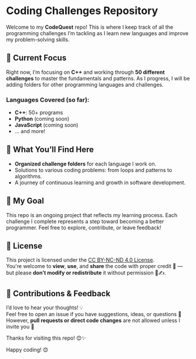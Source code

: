 # Coding Challenges Repository

Welcome to my **CodeQuest** repo! This is where I keep track of all the programming challenges I’m tackling as I learn new languages and improve my problem-solving skills.

## 📂 Current Focus

Right now, I’m focusing on **C++** and working through **50 different challenges** to master the fundamentals and patterns. As I progress, I will be adding folders for other programming languages and challenges.

### Languages Covered (so far):
- **C++**: 50+ programs
- **Python** (coming soon)
- **JavaScript** (coming soon)
- ... and more!

## 🧠 What You’ll Find Here
- **Organized challenge folders** for each language I work on.
- Solutions to various coding problems: from loops and patterns to algorithms.
- A journey of continuous learning and growth in software development.

## 🚀 My Goal
This repo is an ongoing project that reflects my learning process. Each challenge I complete represents a step toward becoming a better programmer. Feel free to explore, contribute, or leave feedback!

## 📜 License

This project is licensed under the [CC BY-NC-ND 4.0 License](LICENSE).  
You're welcome to **view**, **use**, and **share** the code with proper credit 🤝 —  
but please **don’t modify or redistribute** it without permission 🚫✍️.

## 💬 Contributions & Feedback

I’d love to hear your thoughts! 💡  
Feel free to open an issue if you have suggestions, ideas, or questions 🙌  
However, **pull requests or direct code changes** are not allowed unless I invite you 🛑

Thanks for visiting this repo! 😊✨


Happy coding! 😊
